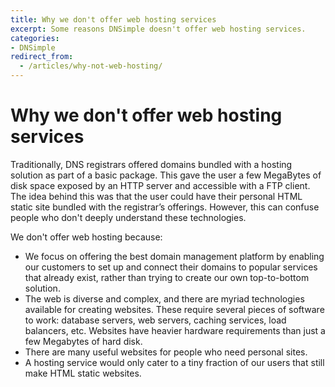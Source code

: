 ```yaml
---
title: Why we don't offer web hosting services
excerpt: Some reasons DNSimple doesn't offer web hosting services.
categories:
- DNSimple
redirect_from:
  - /articles/why-not-web-hosting/
---
```


# Why we don't offer web hosting services

Traditionally, DNS registrars offered domains bundled with a hosting solution as part of a basic package. This gave the user a few MegaBytes of disk space exposed by an HTTP server and accessible with a FTP client. The idea behind this was that the user could have their personal HTML static site bundled with the registrar’s offerings. However, this can confuse people who don't deeply understand these technologies. 

We don't offer web hosting because: 

- We focus on offering the best domain management platform by enabling our customers to set up and connect their domains to popular services that already exist, rather than trying to create our own top-to-bottom solution.
- The web is diverse and complex, and there are myriad technologies available for creating websites. These require several pieces of software to work: database servers, web servers, caching services, load balancers, etc. Websites have heavier hardware requirements than just a few Megabytes of hard disk.
- There are many useful websites for people who need personal sites.
- A hosting service would only cater to a tiny fraction of our users that still make HTML static websites.


